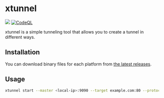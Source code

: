 # xtunnel

[![](https://img.shields.io/static/v1?label=Sponsor&message=%E2%9D%A4&logo=GitHub&color=%23fe8e86)](https://github.com/sponsors/eminmuhammadi)
[![CodeQL](https://github.com/eminmuhammadi/xtunnel/actions/workflows/codeql-analysis.yml/badge.svg)](https://github.com/eminmuhammadi/xtunnel/actions/workflows/codeql-analysis.yml)

xtunnel is a simple tunneling tool that allows you to create a tunnel in different ways.

## Installation

You can download binary files for each platform from [the latest releases](https://github.com/eminmuhammadi/xtunnel/releases).

## Usage

```bash
xtunnel start --master <local-ip>:9090 --target example.com:80 --protocol tcp4
```
